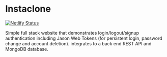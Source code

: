# Instaclone

[![Netlify Status](https://api.netlify.com/api/v1/badges/589531e5-81cc-4579-a9e6-1668be2430d4/deploy-status)](https://app.netlify.com/sites/instaclone-m34/deploys)

Simple full stack website that demonstrates login/logout/signup authentication including Jason Web Tokens (for persistent login, password change and account deletion). 
integrates to a back end REST API and MongoDB database.

